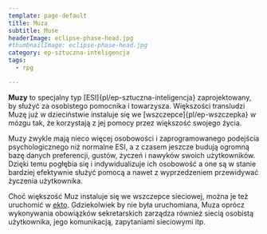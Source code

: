 ```yaml
---
template: page-default
title: Muza
subtitle: Muse
headerImage: eclipse-phase-head.jpg
#thumbnailImage: eclipse-phase-head.jpg
category: ep-sztuczna-inteligencja
tags:
  - rpg

---
```

**Muzy** to specjalny typ [ESI]{pl/ep-sztuczna-inteligencja} zaprojektowany, by służyć za osobistego pomocnika i towarzysza. Większości transludzi Muzę już w dzieciństwie instaluje się we [wszczepce]{pl/ep-wszczepka} w mózgu tak, że korzystają z jej pomocy przez większość swojego życia.

Muzy zwykle mają nieco więcej osobowości i zaprogramowanego podejścia psychologicznego niż normalne ESI, a z czasem jeszcze budują ogromną bazę danych preferencji, gustów, życzeń i nawyków swoich użytkowników. Dzięki temu pogłębia się i indywidualizuje ich osobowość a one są w stanie bardziej efektywnie służyć pomocą a nawet z wyprzedzeniem przewidywać życzenia użytkownika.

Choć większość Muz instaluje się we wszczepce sieciowej, można je też uruchomić w [ekto](#). Gdziekolwiek by nie była uruchomiana, Muza oprócz wykonywania obowiązków sekretarskich zarządza również siecią osobistą użytkownika, jego komunikacją, zapytaniami sieciowymi itp.
